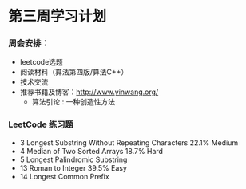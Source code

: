 # 第三周学习计划

### 周会安排：
* leetcode选题
* 阅读材料（算法第四版/算法C++）
* 技术交流
* 推荐书籍及博客：http://www.yinwang.org/
   * 算法引论 : 一种创造性方法

### LeetCode 练习题
* 3	Longest Substring Without Repeating Characters	22.1%		Medium
* 4	Median of Two Sorted Arrays	18.7%		Hard
* 5	Longest Palindromic Substring
* 13	Roman to Integer	39.5%		Easy
* 14	Longest Common Prefix
